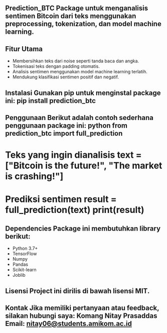 ## Prediction_BTC Package untuk menganalisis sentimen Bitcoin dari teks menggunakan preprocessing, tokenization, dan model machine learning. 

## Fitur Utama 
- Membersihkan teks dari noise seperti tanda baca dan angka. 
- Tokenisasi teks dengan padding otomatis. 
- Analisis sentimen menggunakan model machine learning terlatih. 
- Mendukung klasifikasi sentimen positif dan negatif. 

## Instalasi Gunakan pip untuk menginstal package ini: pip install prediction_btc 

## Penggunaan Berikut adalah contoh sederhana penggunaan package ini: python from prediction_btc import full_prediction 

# Teks yang ingin dianalisis text = ["Bitcoin is the future!", "The market is crashing!"] 
# Prediksi sentimen result = full_prediction(text) print(result) 

## Dependencies Package ini membutuhkan library berikut: 
- Python 3.7+ 
- TensorFlow 
- Numpy 
- Pandas 
- Scikit-learn 
- Joblib  

## Lisensi Project ini dirilis di bawah lisensi MIT. 
## Kontak Jika memiliki pertanyaan atau feedback, silakan hubungi saya: Komang Nitay Prasaddas Email: nitay06@students.amikom.ac.id
